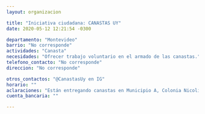 ```yaml
---
layout: organizacion

title: "Iniciativa ciudadana: CANASTAS UY"
date: 2020-05-12 12:21:54 -0300

departamento: "Montevideo"
barrio: "No corresponde"
actividades: "Canasta"
necesidades: "Ofrecer trabajo voluntario en el armado de las canastas."
telefono_contacto: "No corresponde"
direccion: "No corresponde"

otros_contactos: "@CanastasUy en IG"
horario: ""
aclaraciones: "Están entregando canastas en Municipio A, Colonia Nicolich y Paso Carrasco.  Audita Guyer&Regules"
cuenta_bancaria: ""

---
```

